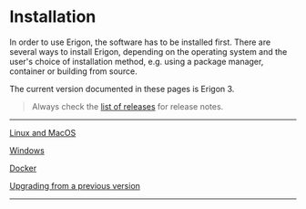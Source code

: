 # Installation

In order to use Erigon, the software has to be installed first. There are several ways to install Erigon, depending on the operating system and the user's choice of installation method, e.g. using a package manager, container or building from source.

The current version documented in these pages is Erigon 3.

> Always check the [list of releases](https://github.com/erigontech/erigon/releases) for release notes.

_____________________________

[Linux and MacOS](/installation/linux.md)

[Windows](/installation/windows.md)

[Docker](/installation/docker.md)

[Upgrading from a previous version](/installation/upgrading.md)

_____________________________
